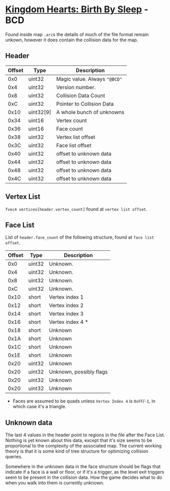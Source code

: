 # [Kingdom Hearts: Birth By Sleep](./index.md) - BCD

Found inside map `.arc`s the details of much of the file format remain unkown, however it does contain the collision data for the map.

## Header

| Offset | Type | Description |
|--------|------|-------------|
| 0x0 | uint32 | Magic value. Always `"@BCD"`
| 0x4 | uint32 | Version number.
| 0x8 | uint32 | Collision Data Count
| 0xC | uint32 | Pointer to Collision Data
| 0x10 | uint32[9] | A whole bunch of unknowns
| 0x34 | uint16 | Vertex count
| 0x36 | uint16 | Face count
| 0x38 | uint32 | Vertex list offset
| 0x3C | uint32 | Face list offset
| 0x40 | uint32 | offset to unknown data
| 0x44 | uint32 | offset to unknown data
| 0x48 | uint32 | offset to unknown data
| 0x4C | uint32 | offset to unknown data

## Vertex List

`fvec4 vertices[header.vertex_count]` found at `vertex list offset`.

## Face List

List of `header.face_count` of the following structure, found at `face list offset`.

| Offset | Type | Description |
|--------|------|-------------|
| 0x0 | uint32 | Unknown.
| 0x4 | uint32 | Unknown.
| 0x8 | uint32 | Unknown.
| 0xC | uint32 | Unknown.
| 0x10 | short | Vertex index 1
| 0x12 | short | Vertex index 2
| 0x14 | short | Vertex index 3
| 0x16 | short | Vertex index 4 *
| 0x18 | short | Unknown
| 0x1A | short | Unknown
| 0x1C | short | Unknown
| 0x1E | short | Unknown
| 0x20 | uint32 | Unknown
| 0x20 | uint32 | Unknown, possibly flags
| 0x20 | uint32 | Unknown
| 0x20 | uint32 | Unknown

* Faces are assumed to be quads unless `Vertex Index 4` is `0xFF`/`-1`, in which case it's a triangle.

## Unknown data

The last 4 values in the header point to regions in the file after the Face List. Nothing is yet known about this data, except that it's size seems to be proportional to the complexity of the associated map. The current working theory is that it is some kind of tree structure for optimizing collision queries.

Somewhere in the unknown data in the face structure should be flags that indicate if a face is a wall or floor, or if it's a trigger, as the level exit triggers seem to be present in the collision data. How the game decides what to do when you walk into them is currently unknown.